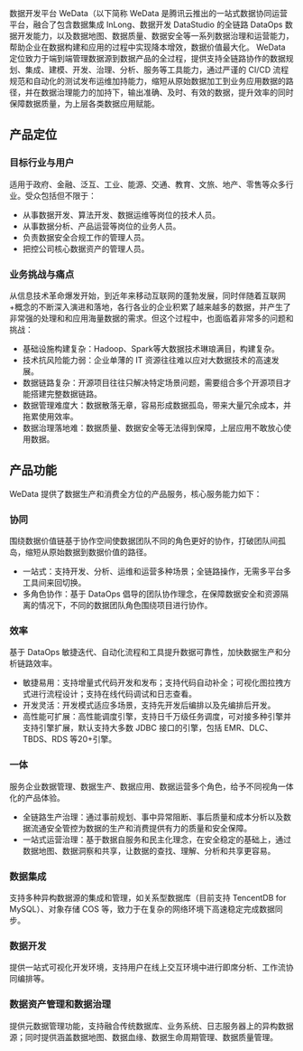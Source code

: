 数据开发平台 WeData（以下简称 WeData 是腾讯云推出的一站式数据协同运营平台，融合了包含数据集成 InLong、数据开发 DataStudio 的全链路 DataOps 数据开发能力，以及数据地图、数据质量、数据安全等一系列数据治理和运营能力，帮助企业在数据构建和应用的过程中实现降本增效，数据价值最大化。
WeData 定位致力于端到端管理数据源到数据产品的全过程，提供支持全链路协作的数据规划、集成、建模、开发、治理、分析、服务等工具能力，通过严谨的 CI/CD 流程规范和自动化的测试发布运维加持能力，缩短从原始数据加工到业务应用数据的路径，并在数据治理能力的加持下，输出准确、及时、有效的数据，提升效率的同时保障数据质量，为上层各类数据应用赋能。

## 产品定位
### 目标行业与用户
适用于政府、金融、泛互、工业、能源、交通、教育、文旅、地产、零售等众多行业。受众包括但不限于：
- 从事数据开发、算法开发、数据运维等岗位的技术人员。
- 从事数据分析、产品运营等岗位的业务人员。
- 负责数据安全合规工作的管理人员。
- 把控公司核心数据资产的管理人员。

### 业务挑战与痛点
从信息技术革命爆发开始，到近年来移动互联网的蓬勃发展，同时伴随着互联网+概念的不断深入演进和落地，各行各业的企业积累了越来越多的数据，并产生了非常强的处理和和应用海量数据的需求。但这个过程中，也面临着非常多的问题和挑战：
- 基础设施构建复杂：Hadoop、Spark等大数据技术琳琅满目，构建复杂。
- 技术抗风险能力弱：企业单薄的 IT 资源往往难以应对大数据技术的高速发展。
- 数据链路复杂：开源项目往往只解决特定场景问题，需要组合多个开源项目才能搭建完整数据链路。
- 数据管理难度大：数据散落无章，容易形成数据孤岛，带来大量冗余成本，并拖累使用效率。
- 数据治理落地难：数据质量、数据安全等无法得到保障，上层应用不敢放心使用数据。


## 产品功能
WeData 提供了数据生产和消费全方位的产品服务，核心服务能力如下：
### 协同
围绕数据价值链基于协作空间使数据团队不同的角色更好的协作，打破团队间孤岛，缩短从原始数据到数据价值的路径。
- 一站式：支持开发、分析、运维和运营多种场景；全链路操作，无需多平台多工具间来回切换。
- 多角色协作：基于 DataOps 倡导的团队协作理念，在保障数据安全和资源隔离的情况下，不同的数据团队角色围绕项目进行协作。

### 效率
基于 DataOps 敏捷迭代、自动化流程和工具提升数据可靠性，加快数据生产和分析链路效率。
- 敏捷易用：支持增量式代码开发和发布；支持代码自动补全；可视化图拉拽方式进行流程设计；支持在线代码调试和日志查看。
- 开发灵活：开发模式适应多场景，支持先开发后编排以及先编排后开发。
- 高性能可扩展：高性能调度引擎，支持日千万级任务调度，可对接多种引擎并支持引擎扩展，默认支持大多数 JDBC 接口的引擎，包括 EMR、DLC、TBDS、RDS 等20+引擎。

### 一体
服务企业数据管理、数据生产、数据应用、数据运营多个角色，给予不同视角一体化的产品体验。
- 全链路生产治理：通过事前规划、事中异常阻断、事后质量和成本分析以及数据流通安全管控为数据的生产和消费提供有力的质量和安全保障。
- 一站式运营治理：基于数据自服务和民主化理念，在安全稳定的基础上，通过数据地图、数据洞察和共享，让数据的查找、理解、分析和共享更容易。

### 数据集成
支持多种异构数据源的集成和管理，如关系型数据库（目前支持 TencentDB for MySQL）、对象存储 COS 等，致力于在复杂的网络环境下高速稳定完成数据同步。

### 数据开发
提供一站式可视化开发环境，支持用户在线上交互环境中进行即席分析、工作流协同编排等。

### 数据资产管理和数据治理
提供元数据管理功能，支持融合传统数据库、业务系统、日志服务器上的异构数据源；同时提供涵盖数据地图、数据血缘、数据生命周期管理、数据质量管理。
